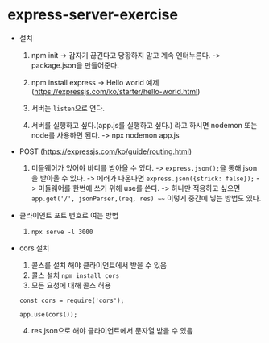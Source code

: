 # express-server-exercise

- 설치

  1. npm init
     -> 갑자기 끊긴다고 당황하지 말고 계속 엔터누른다.
     -> package.json을 만들어준다.

  2. npm install express
     -> Hello world 예제 (https://expressjs.com/ko/starter/hello-world.html)

  3. 서버는 `listen`으로 연다.

  4. 서버를 실행하고 싶다.(app.js를 실행하고 싶다.) 라고 하시면 nodemon 또는 node를 사용하면 된다.
     -> npx nodemon app.js

- POST (https://expressjs.com/ko/guide/routing.html)

  1. 미들웨어가 있어야 바디를 받아올 수 있다.
     -> `express.json();`을 통해 json을 받아올 수 있다.
     -> 에러가 나온다면 `express.json({strick: false});`
     -> 미들웨어를 한번에 쓰기 위해 use를 쓴다.
     -> 하나만 적용하고 싶으면 `app.get('/', jsonParser,(req, res) ~~` 이렇게 중간에 넣는 방법도 있다.

- 클라이언트 포트 번호로 여는 방법

  1. `npx serve -l 3000`

- cors 설치
  1. 콜스를 설치 해야 클라이언트에서 받을 수 있음
  2. 콜스 설치
     `npm install cors`
  3. 모든 요청에 대해 콜스 허용
  ```
  const cors = require('cors');

  app.use(cors());
  ```
  4. res.json으로 해야 클라이언트에서 문자열 받을 수 있음

